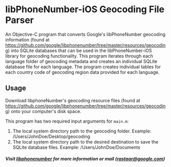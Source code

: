 # **libPhoneNumber-iOS Geocoding File Parser**

An Objective-C program that converts Google's libPhoneNumber geocoding information (found at 
https://github.com/google/libphonenumber/tree/master/resources/geocoding) into SQLite databases that can
be used in the libPhoneNumber-iOS library for geocoding functionality. This program iterates through 
each language folder of geocoding metadata and creates an individual SQLite database file for each 
language. The program creates individual tables for each country code of geocoding region data provided for
each language. 

## Usage

Download libphoneNumber's geocoding resource files (found at 
https://github.com/google/libphonenumber/tree/master/resources/geocoding)
onto your computer's disk space.

This program has two required input arguments for ```main.m```:

1) The local system directory path to the geocoding folder. Example: /Users/JohnDoe/Desktop/geocoding
2) The local system directory path to the desired destination to save the SQLite database files.
Example: /Users/JohnDoe/Documents


##### Visit [libphonenumber](https://github.com/google/libphonenumber) for more information or mail (rastaar@google.com)
